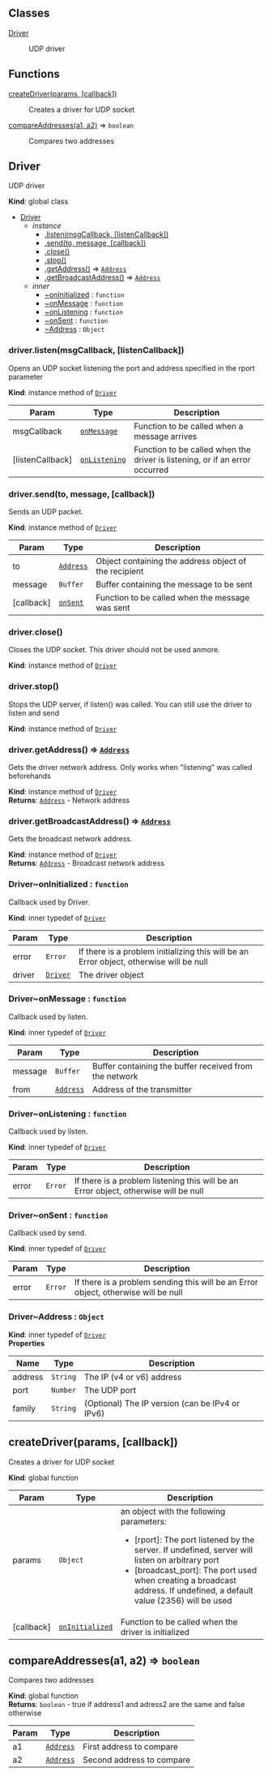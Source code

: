 ## Classes

<dl>
<dt><a href="#Driver">Driver</a></dt>
<dd><p>UDP driver</p>
</dd>
</dl>

## Functions

<dl>
<dt><a href="#createDriver">createDriver(params, [callback])</a></dt>
<dd><p>Creates a driver for UDP socket</p>
</dd>
<dt><a href="#compareAddresses">compareAddresses(a1, a2)</a> ⇒ <code>boolean</code></dt>
<dd><p>Compares two addresses</p>
</dd>
</dl>

<a name="Driver"></a>

## Driver
UDP driver

**Kind**: global class  

* [Driver](#Driver)
    * _instance_
        * [.listen(msgCallback, [listenCallback])](#Driver+listen)
        * [.send(to, message, [callback])](#Driver+send)
        * [.close()](#Driver+close)
        * [.stop()](#Driver+stop)
        * [.getAddress()](#Driver+getAddress) ⇒ <code>[Address](#Driver..Address)</code>
        * [.getBroadcastAddress()](#Driver+getBroadcastAddress) ⇒ <code>[Address](#Driver..Address)</code>
    * _inner_
        * [~onInitialized](#Driver..onInitialized) : <code>function</code>
        * [~onMessage](#Driver..onMessage) : <code>function</code>
        * [~onListening](#Driver..onListening) : <code>function</code>
        * [~onSent](#Driver..onSent) : <code>function</code>
        * [~Address](#Driver..Address) : <code>Object</code>

<a name="Driver+listen"></a>

### driver.listen(msgCallback, [listenCallback])
Opens an UDP socket listening the port and address specified in the rport parameter

**Kind**: instance method of <code>[Driver](#Driver)</code>  

| Param | Type | Description |
| --- | --- | --- |
| msgCallback | <code>[onMessage](#Driver..onMessage)</code> | Function to be called when a message arrives |
| [listenCallback] | <code>[onListening](#Driver..onListening)</code> | Function to be called when the driver is listening,         or if an error occurred |

<a name="Driver+send"></a>

### driver.send(to, message, [callback])
Sends an UDP packet.

**Kind**: instance method of <code>[Driver](#Driver)</code>  

| Param | Type | Description |
| --- | --- | --- |
| to | <code>[Address](#Driver..Address)</code> | Object containing the address object of the recipient |
| message | <code>Buffer</code> | Buffer containing the message to be sent |
| [callback] | <code>[onSent](#Driver..onSent)</code> | Function to be called when the message was sent |

<a name="Driver+close"></a>

### driver.close()
Closes the UDP socket. This driver should not be used anmore.

**Kind**: instance method of <code>[Driver](#Driver)</code>  
<a name="Driver+stop"></a>

### driver.stop()
Stops the UDP server, if listen() was called. You can still use the driver to listen and send

**Kind**: instance method of <code>[Driver](#Driver)</code>  
<a name="Driver+getAddress"></a>

### driver.getAddress() ⇒ <code>[Address](#Driver..Address)</code>
Gets the driver network address. Only works when "listening" was called beforehands

**Kind**: instance method of <code>[Driver](#Driver)</code>  
**Returns**: <code>[Address](#Driver..Address)</code> - Network address  
<a name="Driver+getBroadcastAddress"></a>

### driver.getBroadcastAddress() ⇒ <code>[Address](#Driver..Address)</code>
Gets the broadcast network address.

**Kind**: instance method of <code>[Driver](#Driver)</code>  
**Returns**: <code>[Address](#Driver..Address)</code> - Broadcast network address  
<a name="Driver..onInitialized"></a>

### Driver~onInitialized : <code>function</code>
Callback used by Driver.

**Kind**: inner typedef of <code>[Driver](#Driver)</code>  

| Param | Type | Description |
| --- | --- | --- |
| error | <code>Error</code> | If there is a problem initializing this will be an Error object, otherwise will be null |
| driver | <code>[Driver](#Driver)</code> | The driver object |

<a name="Driver..onMessage"></a>

### Driver~onMessage : <code>function</code>
Callback used by listen.

**Kind**: inner typedef of <code>[Driver](#Driver)</code>  

| Param | Type | Description |
| --- | --- | --- |
| message | <code>Buffer</code> | Buffer containing the buffer received from the network |
| from | <code>[Address](#Driver..Address)</code> | Address of the transmitter |

<a name="Driver..onListening"></a>

### Driver~onListening : <code>function</code>
Callback used by listen.

**Kind**: inner typedef of <code>[Driver](#Driver)</code>  

| Param | Type | Description |
| --- | --- | --- |
| error | <code>Error</code> | If there is a problem listening this will be an Error object, otherwise will be null |

<a name="Driver..onSent"></a>

### Driver~onSent : <code>function</code>
Callback used by send.

**Kind**: inner typedef of <code>[Driver](#Driver)</code>  

| Param | Type | Description |
| --- | --- | --- |
| error | <code>Error</code> | If there is a problem sending this will be an Error object, otherwise will be null |

<a name="Driver..Address"></a>

### Driver~Address : <code>Object</code>
**Kind**: inner typedef of <code>[Driver](#Driver)</code>  
**Properties**

| Name | Type | Description |
| --- | --- | --- |
| address | <code>String</code> | The IP (v4 or v6) address |
| port | <code>Number</code> | The UDP port |
| family | <code>String</code> | (Optional) The IP version (can be IPv4 or IPv6) |

<a name="createDriver"></a>

## createDriver(params, [callback])
Creates a driver for UDP socket

**Kind**: global function  

| Param | Type | Description |
| --- | --- | --- |
| params | <code>Object</code> | an object with the following parameters:<br />     <ul>         <li>[rport]: The port listened by the server. If undefined, server will listen on             arbitrary port         <li>[broadcast_port]: The port used when creating a broadcast address. If undefined,             a default value (2356) will be used     </ul> |
| [callback] | <code>[onInitialized](#Driver..onInitialized)</code> | Function to be called when the driver is initialized |

<a name="compareAddresses"></a>

## compareAddresses(a1, a2) ⇒ <code>boolean</code>
Compares two addresses

**Kind**: global function  
**Returns**: <code>boolean</code> - true if address1 and adress2 are the same and false otherwise  

| Param | Type | Description |
| --- | --- | --- |
| a1 | <code>[Address](#Driver..Address)</code> | First address to compare |
| a2 | <code>[Address](#Driver..Address)</code> | Second address to compare |

